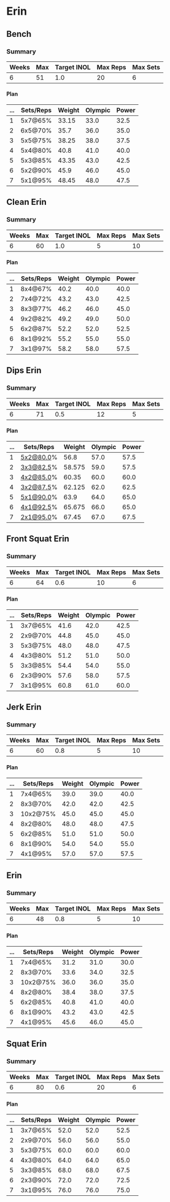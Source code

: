 # Erin

## Bench

### Summary

Weeks | Max | Target INOL | Max Reps | Max Sets
--- | --- | --- | --- | ---
6 | 51 | 1.0 | 20 | 6

#### Plan

 ... | Sets/Reps | Weight | Olympic | Power
--- | --- | --- | --- | ---
1 | 5x7@65% | 33.15 | 33.0 | 32.5
2 | 6x5@70% | 35.7 | 36.0 | 35.0
3 | 5x5@75% | 38.25 | 38.0 | 37.5
4 | 5x4@80% | 40.8 | 41.0 | 40.0
5 | 5x3@85% | 43.35 | 43.0 | 42.5
6 | 5x2@90% | 45.9 | 46.0 | 45.0
7 | 5x1@95% | 48.45 | 48.0 | 47.5

## Clean Erin

### Summary

Weeks | Max | Target INOL | Max Reps | Max Sets
--- | --- | --- | --- | ---
6 | 60 | 1.0 | 5 | 10

#### Plan

 ... | Sets/Reps | Weight | Olympic | Power
--- | --- | --- | --- | ---
1 | 8x4@67% | 40.2 | 40.0 | 40.0
2 | 7x4@72% | 43.2 | 43.0 | 42.5
3 | 8x3@77% | 46.2 | 46.0 | 45.0
4 | 9x2@82% | 49.2 | 49.0 | 50.0
5 | 6x2@87% | 52.2 | 52.0 | 52.5
6 | 8x1@92% | 55.2 | 55.0 | 55.0
7 | 3x1@97% | 58.2 | 58.0 | 57.5

## Dips Erin

### Summary

Weeks | Max | Target INOL | Max Reps | Max Sets
--- | --- | --- | --- | ---
6 | 71 | 0.5 | 12 | 5

#### Plan

 ... | Sets/Reps | Weight | Olympic | Power
--- | --- | --- | --- | ---
1 | 5x2@80.0% | 56.8 | 57.0 | 57.5
2 | 3x3@82.5% | 58.575 | 59.0 | 57.5
3 | 4x2@85.0% | 60.35 | 60.0 | 60.0
4 | 3x2@87.5% | 62.125 | 62.0 | 62.5
5 | 5x1@90.0% | 63.9 | 64.0 | 65.0
6 | 4x1@92.5% | 65.675 | 66.0 | 65.0
7 | 2x1@95.0% | 67.45 | 67.0 | 67.5

## Front Squat Erin

### Summary

Weeks | Max | Target INOL | Max Reps | Max Sets
--- | --- | --- | --- | ---
6 | 64 | 0.6 | 10 | 6

#### Plan

 ... | Sets/Reps | Weight | Olympic | Power
--- | --- | --- | --- | ---
1 | 3x7@65% | 41.6 | 42.0 | 42.5
2 | 2x9@70% | 44.8 | 45.0 | 45.0
3 | 5x3@75% | 48.0 | 48.0 | 47.5
4 | 4x3@80% | 51.2 | 51.0 | 50.0
5 | 3x3@85% | 54.4 | 54.0 | 55.0
6 | 2x3@90% | 57.6 | 58.0 | 57.5
7 | 3x1@95% | 60.8 | 61.0 | 60.0

## Jerk Erin

### Summary

Weeks | Max | Target INOL | Max Reps | Max Sets
--- | --- | --- | --- | ---
6 | 60 | 0.8 | 5 | 10

#### Plan

 ... | Sets/Reps | Weight | Olympic | Power
--- | --- | --- | --- | ---
1 | 7x4@65% | 39.0 | 39.0 | 40.0
2 | 8x3@70% | 42.0 | 42.0 | 42.5
3 | 10x2@75% | 45.0 | 45.0 | 45.0
4 | 8x2@80% | 48.0 | 48.0 | 47.5
5 | 6x2@85% | 51.0 | 51.0 | 50.0
6 | 8x1@90% | 54.0 | 54.0 | 55.0
7 | 4x1@95% | 57.0 | 57.0 | 57.5

## Erin

### Summary

Weeks | Max | Target INOL | Max Reps | Max Sets
--- | --- | --- | --- | ---
6 | 48 | 0.8 | 5 | 10

#### Plan

 ... | Sets/Reps | Weight | Olympic | Power
--- | --- | --- | --- | ---
1 | 7x4@65% | 31.2 | 31.0 | 30.0
2 | 8x3@70% | 33.6 | 34.0 | 32.5
3 | 10x2@75% | 36.0 | 36.0 | 35.0
4 | 8x2@80% | 38.4 | 38.0 | 37.5
5 | 6x2@85% | 40.8 | 41.0 | 40.0
6 | 8x1@90% | 43.2 | 43.0 | 42.5
7 | 4x1@95% | 45.6 | 46.0 | 45.0

## Squat Erin

### Summary

Weeks | Max | Target INOL | Max Reps | Max Sets
--- | --- | --- | --- | ---
6 | 80 | 0.6 | 20 | 6

#### Plan

 ... | Sets/Reps | Weight | Olympic | Power
--- | --- | --- | --- | ---
1 | 3x7@65% | 52.0 | 52.0 | 52.5
2 | 2x9@70% | 56.0 | 56.0 | 55.0
3 | 5x3@75% | 60.0 | 60.0 | 60.0
4 | 4x3@80% | 64.0 | 64.0 | 65.0
5 | 3x3@85% | 68.0 | 68.0 | 67.5
6 | 2x3@90% | 72.0 | 72.0 | 72.5
7 | 3x1@95% | 76.0 | 76.0 | 75.0

